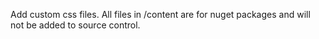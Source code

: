 Add custom css files. All files in /content are for nuget packages and will not be added to source control.